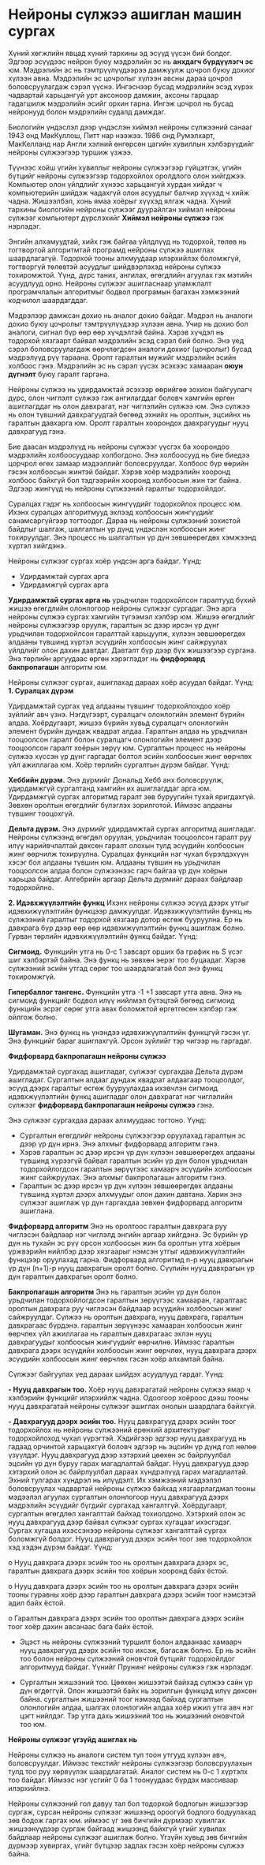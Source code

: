 # Нейроны сүлжээ ашиглан машин сургах 

Хүний хөгжлийн явцад хүний тархины эд эсүүд үүсэн бий болдог. Эдгээр эсүүдээс нейрон буюу мэдрэлийн эс нь **анхдагч бүрдүүлэгч эс** юм. Мэдрэлийн эс нь тэмтрүүлүүдээрээ дамжуулж цочрол буюу дохиог хүлээн авна. Мэдрэлийн эс цочролыг хүлээн авсны дараа цочрол боловсруулагдаж сэрэл үүснэ. Ингэснээр бусад мэдрэлийн эсэд хүрэх чадвартай харьцангуй урт аксоноор дамжин, аксоны гарцаар гадагшилж мэдрэлийн эсийг орхин гарна. Ингэж цочрол нь бусад нейронууд болон мэдрэлийн судалд дамждаг. 

Биологийн үндэслэл дээр үндэслэн хиймэл нейроны сүлжээний санааг 1943 онд МакКуллош, Питт нар нээжээ. 1986 онд Румэлхарт, МакКелланд нар Англи хэлний өнгөрсөн цагийн хувиллын хэлбэрүүдийг нейроны сүлжээгээр туршиж үзжээ. 

Түүнээс хойш үгийн хувиллыг нейроны сүлжээгээр гүйцэтгэх, үгийн бүтцийг нейроны сүлжээгээр тодорхойлох оролдлого олон хийгджээ. Компьютер олон үйлдлийг хүнээс харьцангуй хурдан хийдэг ч компьютерийн шийдэж чадахгүй олон асуудлыг балчир хүүхэд ч хийж чадна. Жишээлбэл, хонь ямаа хоёрыг хүүхэд ялгаж чадна. Хүний тархины биологийн нейроны сүлжээг дуурайлган хиймэл нейроны сүлжээг компьютерт дүрслэхийг **Хиймэл нейроны сүлжээ** гэж нэрлэдэг. 

Энгийн алхамуудтай, хийх гэж байгаа үйлдлүүд нь тодорхой, төлөв нь тогтвортой алгоритмтай програмд нейроны сүлжээ ашиглах шаардлагагүй. Тодорхой тооны алхмуудаар илэрхийлэх боломжгүй, тогтворгүй төлөвтэй асуудлыг шийдвэрлэхэд нейроны сүлжээ тохиромжтой. Үүнд, дүрс таних, ангилах, өгөгдлийн агуулах гэх мэтийн асуудлууд орно. Нейроны сүлжээг ашигласнаар уламжлалт програмчлалын алгоритмыг бодвол програмын багахан хэмжээний кодчилол шаардагддаг. 

Мэдрэлээр дамжсан дохио нь аналог дохио байдаг. Мэдрэл нь аналоги дохио буюу цочролыг тэмтрүүлүүдээр хүлээн авна. Учир нь дохио бол аналоги, сигнал бүр өөр өөр хүчдэлтэй байна. Хэрэв хүчдэл нь тодорхой хязгаарт байвал мэдрэлийн эсэд сэрэл бий болно. Энэ үед сэрэл боловсруулагдаж өөрчлөгдсөн аналоги дохиог (цочролыг) бусад мэдрэлүүд рүү тараана. Оролт гаралтын мужийг мэдрэлийн эсийн холбоос гэнэ. Мэдрэлийн эс нь сэрэл үүсэх эсэхээс хамааран **оюун дүгнэлт** буюу гаралт гаргана. 

Нейроны сүлжээ нь удирдамжтай эсэхээр өөрийгөө зохион байгуулагч дүрс, олон чиглэлт сүлжээ гэж ангилагддаг боловч хамгийн өргөн ашиглагддаг нь олон давхрагат, нэг чиглэлийн сүлжээ юм. Энэ сүлжээ нь олон түвшний давхрагуудтай бөгөөд эхнийх нь оролтын, эцсийнх нь гаралтын давхарга юм. Оролт гаралтын хоорондох давхрагуудыг нууц давхрагууд гэнэ. 

Бие даасан мэдрэлүүд нь нейроны сүлжээг үүсгэх ба хоорондоо мэдрэлийн холбоосуудаар холбогдоно. Энэ холбоосууд нь бие биедээ цорчрол өгөх замаар мэдээллийг боловсруулдаг. Холбоос бүр өөрийн гэсэн холбоосын жинтэй байдаг. Хэрэв хоёр мэдрэлийн хооронд холбоос байхгүй бол тэдгээрийн хооронд холбоосын жин тэг байна. Эдгээр жингүүд нь нейроны сүлжээний гаралтыг тодорхойлдог. 

Суралцах гэдэг нь холбоосын жингүүдийг тодорхойлох процесс юм. Ихэнх суралцах алгоритмууд эхлээд холбоосын жингүүдийг санамсаргүйгээр тогтоодог. Дараа нь нейроны сүлжээний зохистой байдлыг шалгаж, шалгалтын үр дүнд үндэслэн холбоосын жинг тохируулдаг. Энэ процесс нь шалгалтын үр дүн зөвшөөрөгдөх хэмжээнд хүртэл хийгдэнэ. 

Нейроны сүлжээг сургах хоёр үндсэн арга байдаг. Үүнд: 
- Удирдамжтай сургах арга 
- Удирдамжгүй сургах арга 

**Удирдамжтай сургах арга нь** урьдчилан тодорхойлсон гаралтууд бүхий жишээ өгөгдлийн олонлогоор нейроны сүлжээг сургадаг. Энэ арга нейроны сүлжээ сургах хамгийн түгээмэл хэлбэр юм. Жишээ өгөгдлийг нейроны сүлжээгээр оруулж, гаралтын эс дээр ирсэн үр дүнг урьдчилан тодорхойлсон гаралттай харьцуулж, хүлээн зөвшөөрөгдөх алдааны түвшинд хүртэл эсүүдийн холбоосын жинг сайжруулах үйлдлийг олон дахин давтдаг. Давталт бүр дээр бүх жишээгээр сургана. Энэ төрлийн аргуудаас өргөн хэрэглэдэг нь **фидфорвард бакпропагашн** алгоритм юм. 

Нейроны сүлжээг сургах, ашиглахад дараах хоёр асуудал байдаг. 
Үүнд: 
**1. Суралцах дүрэм** 

Удирдамжтай сургах үед алдааны түвшинг тодорхойлохдоо хоёр зүйлийг авч үзнэ. 
Нэгдүгээрт, суралцагч олонлогийн элемент бүрийн алдаа. Хоёрдугаарт, жишээ бүрийн хувьд суралцагч олонлогийн элемент бүрийн дундаж квадрат алдаа. Гаралтын алдаа нь урьдчилан тооцоолсон гаралт болон суралцагч олонлогийн элемент дээр тооцоолсон гаралт хоёрын зөрүү юм. Сургалтын процесс нь нейроны сүлжээ хүссэн үр дүнг гаргадаг болтол эсийн холбоосын жинг өөрчлөх үйл ажиллагаа юм. Хоёр төрлийн сургалтын дүрэм байдаг. Үүнд: 

**Хеббийн дүрэм.** 
Энэ дүрмийг Дональд Хебб анх боловсруулж, удирдамжгүй сургалтанд хамгийн их ашиглагддаг арга юм. Удирдамжгүй сургах алгоритмд гаралт зөв буруугийн тухай яригдахгүй. Зөвхөн оролтын өгөгдлийг бүлэглэх зорилготой. Иймээс алдааны түвшинг тооцохгүй. 

**Дельта дүрэм.** 
Энэ дүрмийг удирдамжтай сургах алгоритмд ашигладаг. Нейроны сүлжээнд өгөгдөл оруулан, урьдчилан тооцоолсон гаралт руу илүү нарийвчлалтай дөхсөн гаралт олохын тулд эсүүдийн холбоосын жинг өөрчилж тохируулна. Суралцах функцийн нэг чухал бүрэлдэхүүн хэсэг бол алдааны түвшин юм. Алдааны түвшин нь урьдчилан тооцоолсон алдаа болон сүлжээнээс гарч байгаа үр дүн хоёрын харьцаа байдаг. Алгебрийн аргаар Дельта дүрмийг дараах байдлаар тодорхойлно. 

**2. Идэвхжүүлэлтийн функц** 
Ихэнх нейроны сүлжээ эсүүд дээрх утгыг идэвхижүүлэлтийн функцээр дамжуулдаг. Идэвхижүүлэлтийн функц нь сүлжээний гаралтыг тодорхой хязгаар дотор өсгөж бууруулна. Ер нь давхрага бүр дээр өөр өөр идэвхижүүлэлтийн функц ашиглаж болно. 
Гурван төрлийн идэвхижүүлэлтийн функц байдаг. Үүнд: 

**Сигмоид.** 
Функцийн утга нь 0-с 1 завсарт орших ба график нь S үсэг шиг хэлбэртэй байна. Энэ функц нь зөвхөн эерэг тоо буцаадаг. Хэрэв сүлжээний эсийн утгад сөрөг тоо шаардлагатай бол энэ функц тохиромжгүй. 

**Гипербаллог тангенс.** 
Функцийн утга -1 +1 завсарт утга авна. Энэ нь сигмоид функцийг бодвол илүү нийлмэл бүтэцтэй бөгөөд сигмоид функцийн эсрэг сөрөг утга авах боломжтой өргөтгөсөн хэлбэр гэж ойлгож болно. 

**Шугаман.** 
Энэ функц нь үнэндээ идэвхижүүлэлтийн функцгүй гэсэн үг. Энэ функцийг бараг ашиглахгүй. Орсон зүйлийг тэр чигээр нь гаргадаг. 

**Фидфорвард бакпропагашн нейроны сүлжээ** 

Удирдамжтай сургахад ашигладаг, сүлжээг сургахдаа Дельта дүрэм ашигладаг. Сургалтын алдааг дундаж квадрат алдаагаар тооцоолдог, эсүүд дээрх гаралтыг өсгөж бууруулахдаа ихэвчлэн сигмоид идэвхжүүлэлтийн функц ашигладаг олон давхрагат нэг чиглэлийн сүлжээг **фидфорвард бакпропагашн нейроны сүлжээ** гэнэ. 

Энэ сүлжээг сургахдаа дараах алхмуудаас тогтоно. Үүнд: 

- Сургалтын өгөгдлийг нейроны сүлжээгээр оруулахад гаралтын эс дээр үр дүн ирнэ. Энэ алхмыг фидфорвард алгоритм гэнэ. 
- Хэрэв гаралтын эс дээр ирсэн үр дүн хүлээн зөвшөөрөгдөх алдааны түвшинд хүрээгүй байвал гаралтын эсийн үр дүн болон урьдчилан тодорхойлогдсон гаралтын зөрүүгээс хамаарч эсүүдийн холбоосын жинг сайжруулах. Энэ алхмыг бакпропагашн алгоритм гэнэ. 
- Гаралтын эс дээр ирсэн үр дүн хүлээн зөвшөөрөгдөх алдааны түвшинд хүртэл дээрх алхмуудыг олон дахин давтана. Харин энэ сүлжээг ашиглаж үр дүн гаргахдаа зөвхөн фидфорвард алгоритм ашиглана. 

**Фидфорвард алгоритм** 
Энэ нь оролтоос гаралтын давхрага руу чиглэсэн байдлаар нэг чиглэлд энгийн аргаар хийгдэнэ. Эс бүрийн үр дүн нь тухайн эс рүү орсон холбоосын жин ба оролтын утга хоёрын үржвэрийн нийлбэр дээр хязгаарыг нэмсэн утгыг идэвхижүүлэлтийн функцээр оруулахад гарна. Фидфорвард алгоритмд n-р нууц давхрагын үр дүн (n+1)-р нууц давхрагын оролт болно. Сүүлийн нууц давхрагын үр дүн гаралтын давхрагын оролт болно. 

**Бакпропагашн алгоритм** 
Энэ нь гаралтын эсийн үр дүн болон урьдчилан тодорхойлогдсон гаралтын зөрүүгээс хамааран, гаралтаас оролтын давхрага руу чиглэсэн байдлаар эсүүдийн холбоосын жинг сайжруулдаг. Сүлжээ нь оролтын давхрага, нууц давхрага, гаралтын давхрагаас бүрдэнэ.  гаралтын зөрүүнээс хамааран холбоосын жинг өөрчлөх үйл ажиллагаа нь гаралтын давхрагаас эхлэн нууц давхрагуудыг холбоосын жингүүдийг өөрчилнө. Иймээс гаралтын давхрага дээрх эсүүдийн холбоосын жинг өөрчлөх, нууц давхрага дээрх эсүүдийн холбоосын жинг өөрчлөх гэсэн хоёр алхамтай байна. 

Сүлжээг байгуулах үед дараах шийдэх асуудлууд гардаг. Үүнд:

 **- Нууц давхрагын тоо.** Хоёр нууц давхрагатай нейроны сүлжээ ямар ч хэлбэрийн функцийг илэрхийлж чадна. Одоогоор хоёроос дээш тооны нууц давхрагатай нейроны сүлжээг ашиглах онолын шаардлага байхгүй. 
 
**- Давхрагууд дээрх эсийн тоо.** Нууц давхрагууд дээрх эсийн тоог тодорхойлох нь нейроны сүлжээний ерөнхий архитектурыг тодорхойлоход чухал үүрэгтэй. Хэдийгээр эдгээр нууц давхрагууд нь гадаад орчинтой харьцахгүй боловч эдгээр нь эцсийн үр дүнд гол нөлөө үзүүлдэг. Нууц давхрагууд дээр хэтэрхий цөөхөн эс байрлуулбал эцсийн үр дүн буруу гарах магадлалтай байдаг. Нууц давхрагууд дээр хэтэрхий олон эс байрлуулбал дараах хүндрэлүүд гарах магадлалтай. Эхний тулгарах хүндрэл нь илүүдэлт. Их хэмжээний мэдээлэл боловсруулах чадвартай нейроны сүлжээ байхад хязгаарлагдмал тооны мэдээлэл агуулах сургалтын олонлогоор нууц давхрагууд дээрх мэдрэлийн эсүүдийг бүгдийг сургахад хангалтгүй. Хоёрдугаарт, сургалтын өгөгдлөл хангалттай байхад тохиолдоно. Хэтэрхий олон эс нууц давхрагууд дээр байвал сүлжээг сургах хугацааг ихэсгэдэг. Сургах хугацаа ихэссэнээр нейроны сүлжээг хангалттай сургах боломжгүй болдог. Нууц давхрагууд дээрх эсийн тоог зөв тодорхойлох хэд хэдэн дүрэм байдаг. Үүнд:

o Нууц давхрага дээрх эсийн тоо нь оролтын давхрага дээрх эс, гаралтын давхрага дээрх эсийн тоо хоёрын хооронд байх ёстой. 

o Нууц давхрага дээрх эсийн тоо нь оролтын давхрага дээрх эсийн тооны гуравны хоёр дээр гаралтын давхрага дээрх эсийн тоог нэмсэтэй адил байх ёстой. 

o Гаралтын давхрага дээрх эсийн тоо оролтын давхрага дээрх эсийн тоог хоёр дахин авсанаас бага байх ёстой. 

- Эцэст нь нейроны сүлжээний туршилт болон алдаанаас хамаарч нууц давхрагууд дээрх эсийн тоо ихсэж, багасаж болно. Ер нь эсийн тоо болон нейроны сүлжээний оновчтой бүтцийг тодорхойлдог алгоритмууд байдаг. Үүнийг Прунинг нейроны сүлжээ гэж нэрлэдэг. 

- Сургалтын жишээний тоо. Цөөхөн жишээтэй байхад сүлжээ сайн үр дүн өгдөггүй. Олон жишээтэй байх нь зорилгын функцэд илүү дөхсөн байна. сургалтын жишээний тоог нэмээд байхад сургалтын олонлогийн алдаа, шалгах олонлогийн алдаа хоёр ижил утга авч нэг цэгт нийлдэг. Тэр утга дахь жишээний тоо нь жишээний оновчтой тоо юм. 

**Нейроны сүлжээг үгзүйд ашиглах нь** 

Нейроны сүлжээ нь аналоги систем тул тоон утгууд хүлээн авч, боловсруулдаг. Иймээс текстийг нейроны сүлжээгээр боловсруулахын тулд тоо руу хөрвүүлэх шаардлагатай. Аналог систем нь 0-с 1 хүртэлх тоо байдаг. Иймээс нэг үсгийг 0 ба 1 тоонуудаас бүрдэх массиваар илэрхийлнэ. 

Нейроны сүлжээний гол давуу тал бол тодорхой бодлогын жишээгээр сургаж, сурсан нейроны сүлжээг жишээнд ороогүй бодлого бодуулахад зөв бодож гаргах юм. иймээс үг зөв бичгийн дүрмээр хувилгах жишээнүүдээр сургаж байгаад жишээнд байхгүй үгийг хувилах байдлаар нейроны сүлжээг ашиглаж болно. Үгзүйн хувьд зөв бичгийн дүрмээр хувиргах, үгийг бүтцээр задлах гэсэн хоёр нейроны сүлжээ байна.
